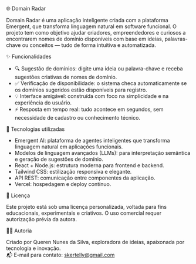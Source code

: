 🌐 Domain Radar

Domain Radar é uma aplicação inteligente criada com a plataforma Emergent, que transforma linguagem natural em software funcional. O projeto tem como objetivo ajudar criadores, empreendedores e curiosos a encontrarem nomes de domínio disponíveis com base em ideias, palavras-chave ou conceitos — tudo de forma intuitiva e automatizada.

✨ Funcionalidades

- 🔍 Sugestão de domínios: digite uma ideia ou palavra-chave e receba sugestões criativas de nomes de domínio.  
- ✅ Verificação de disponibilidade: o sistema checa automaticamente se os domínios sugeridos estão disponíveis para registro.  
- 💡 Interface amigável: construída com foco na simplicidade e na experiência do usuário.  
- ⚡ Resposta em tempo real: tudo acontece em segundos, sem necessidade de cadastro ou conhecimento técnico.

🧠 Tecnologias utilizadas

- Emergent AI: plataforma de agentes inteligentes que transforma linguagem natural em aplicações funcionais.  
- Modelos de linguagem avançados (LLMs): para interpretação semântica e geração de sugestões de domínio.  
- React + Node.js: estrutura moderna para frontend e backend.  
- Tailwind CSS: estilização responsiva e elegante.  
- API REST: comunicação entre componentes da aplicação.  
- Vercel: hospedagem e deploy contínuo.

📄 Licença

Este projeto está sob uma licença personalizada, voltada para fins educacionais, experimentais e criativos. O uso comercial requer autorização prévia da autora.

👩‍💻 Autoria

Criado por Queren Nunes da Silva, exploradora de ideias, apaixonada por tecnologia e inovação.  
📬 E-mail para contato: skertelly@gmail.com  

